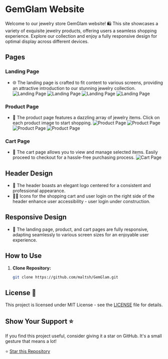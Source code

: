 # GemGlam Website

Welcome to our jewelry store GemGlam website! 🛍️ This site showcases a variety of exquisite jewelry products, offering users a seamless shopping experience. Explore our collection and enjoy a fully responsive design for optimal display across different devices.

## Pages

### Landing Page
- 🌐 The landing page is crafted to fit content to various screens, providing an attractive introduction to our stunning jewelry collection.
![Landing Page](assets/home.png)
![Landing Page](assets/home1.png)
![Landing Page](assets/home2.png)
![Landing Page](assets/home3.png)


### Product Page
- 💍 The product page features a dazzling array of jewelry items. Click on each product image to start shopping.
![Product Page](assets/product.png)
![Product Page](assets/product1.png)
![Product Page](assets/product2.png)
![Product Page](assets/product3.png)


### Cart Page
- 🛒 The cart page allows you to view and manage selected items. Easily proceed to checkout for a hassle-free purchasing process.
![Cart Page](assets/cart1.png)



## Header Design

- 🎨 The header boasts an elegant logo centered for a consistent and professional appearance.
- 🛒💼 Icons for the shopping cart and user login on the right side of the header enhance user accessibility - user login under construction.

## Responsive Design

- 📱 The landing page, product, and cart pages are fully responsive, adapting seamlessly to various screen sizes for an enjoyable user experience.


## How to Use

1. **Clone Repository:**
   ```bash
   git clone https://github.com/maltsh/GemGlam.git

## License 📄

This project is licensed under MIT License - see the [LICENSE](LICENSE) file for details.

## Show Your Support ⭐

If you find this project useful, consider giving it a star on GitHub. It's a small gesture that means a lot!

⭐ [Star this Repository](https://github.com/maltsh/Portfolio)
